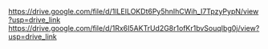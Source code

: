 https://drive.google.com/file/d/1lLEILOKDt6Py5hnIhCWih_I7TpzyPypN/view?usp=drive_link
https://drive.google.com/file/d/1Rx6I5AKTrUd2G8r1ofKr1bvSouqIbg0j/view?usp=drive_link
